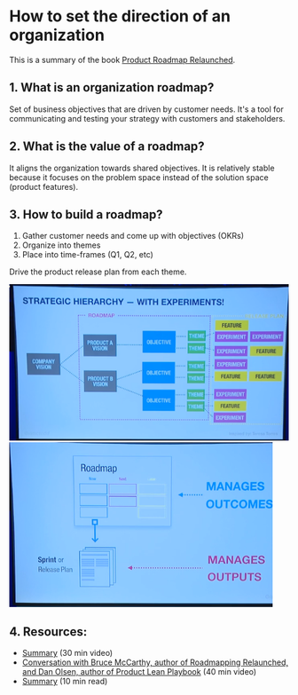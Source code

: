<!-- numbers -->

# How to set the direction of an organization

This is a summary of the book [Product Roadmap Relaunched](https://www.amazon.com/Product-Roadmaps-Relaunched-Direction-Uncertainty/dp/149197172X).

## 1. What is an organization roadmap?
Set of business objectives that are driven by customer needs. It's a tool for communicating and testing your strategy with customers and stakeholders.

## 2. What is the value of a roadmap?
It aligns the organization towards shared objectives. It is relatively stable because it focuses on the problem space instead of the solution space (product features).

## 3. How to build a roadmap?
1. Gather customer needs and come up with objectives (OKRs)
2. Organize into themes
3. Place into time-frames (Q1, Q2, etc)

Drive the product release plan from each theme.

![roadmap](roadmap.png)
![roadmap vs release plan](roadmap-vs-release-plan.png)

## 4. Resources:

* [Summary](https://www.mindtheproduct.com/roadmaps-are-dead-long-live-roadmaps-by-c-todd-lombardo/) (30 min video)
* [Conversation with Bruce McCarthy, author of Roadmapping Relaunched, and Dan Olsen, author of Product Lean Playbook](https://www.youtube.com/watch?v=MP3-IEePSas) (40 min video)
* [Summary](https://www.productplan.com/product-roadmaps-relaunched/) (10 min read)
